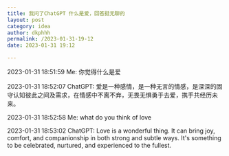 ```yaml
---
title: 我问了ChatGPT 什么是爱，回答挺无聊的
layout: post
category: idea
author: dkphhh
permalink: /2023-01-31-19-12
date: 2023-01-31 19:12

---
```


2023-01-31 18:51:59 Me: 你觉得什么是爱

2023-01-31 18:52:07 ChatGPT: 爱是一种感情，是一种无言的情感，是深深的固守认知彼此之间及需求，在情感中不离不弃，无畏无惧勇于去爱，携手共经历未来。

2023-01-31 18:52:58 Me: what do you think of love

2023-01-31 18:53:02 ChatGPT: Love is a wonderful thing. It can bring joy, comfort, and companionship in both strong and subtle ways. It's something to be celebrated, nurtured, and experienced to the fullest.